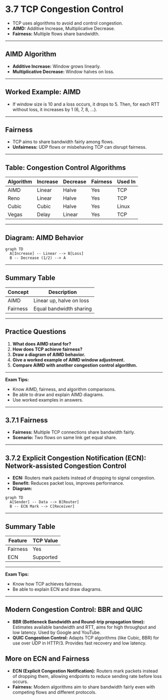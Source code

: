 # 3.7 TCP Congestion Control

- TCP uses algorithms to avoid and control congestion.
- **AIMD:** Additive Increase, Multiplicative Decrease.
- **Fairness:** Multiple flows share bandwidth.

---

## AIMD Algorithm
- **Additive Increase:** Window grows linearly.
- **Multiplicative Decrease:** Window halves on loss.

---

## Worked Example: AIMD
- If window size is 10 and a loss occurs, it drops to 5. Then, for each RTT without loss, it increases by 1 (6, 7, 8, ...).

---

## Fairness
- TCP aims to share bandwidth fairly among flows.
- **Unfairness:** UDP flows or misbehaving TCP can disrupt fairness.

---

## Table: Congestion Control Algorithms
| Algorithm | Increase | Decrease | Fairness | Used In |
|-----------|----------|----------|----------|---------|
| AIMD      | Linear   | Halve    | Yes      | TCP     |
| Reno      | Linear   | Halve    | Yes      | TCP     |
| Cubic     | Cubic    | Halve    | Yes      | Linux   |
| Vegas     | Delay    | Linear   | Yes      | TCP     |

---

## Diagram: AIMD Behavior
```mermaid
graph TD
  A[Increase] -- Linear --> B[Loss]
  B -- Decrease (1/2) --> A
```

---

## Summary Table
| Concept   | Description                |
|-----------|----------------------------|
| AIMD      | Linear up, halve on loss   |
| Fairness  | Equal bandwidth sharing    |

---

## Practice Questions
1. **What does AIMD stand for?**
2. **How does TCP achieve fairness?**
3. **Draw a diagram of AIMD behavior.**
4. **Give a worked example of AIMD window adjustment.**
5. **Compare AIMD with another congestion control algorithm.**

---

**Exam Tips:**
- Know AIMD, fairness, and algorithm comparisons.
- Be able to draw and explain AIMD diagrams.
- Use worked examples in answers.

---

## 3.7.1 Fairness
- **Fairness:** Multiple TCP connections share bandwidth fairly.
- **Scenario:** Two flows on same link get equal share.

---

## 3.7.2 Explicit Congestion Notification (ECN): Network-assisted Congestion Control
- **ECN:** Routers mark packets instead of dropping to signal congestion.
- **Benefit:** Reduces packet loss, improves performance.
- **Diagram:**
```mermaid
graph TD
  A[Sender] -- Data --> B[Router]
  B -- ECN Mark --> C[Receiver]
```

---

## Summary Table
| Feature | TCP Value         |
|---------|------------------|
| Fairness| Yes              |
| ECN     | Supported        |

---

**Exam Tips:**
- Know how TCP achieves fairness.
- Be able to explain ECN and draw diagrams.

---

## Modern Congestion Control: BBR and QUIC
- **BBR (Bottleneck Bandwidth and Round-trip propagation time):** Estimates available bandwidth and RTT, aims for high throughput and low latency. Used by Google and YouTube.
- **QUIC Congestion Control:** Adapts TCP algorithms (like Cubic, BBR) for use over UDP in HTTP/3. Provides fast recovery and low latency.

## More on ECN and Fairness
- **ECN (Explicit Congestion Notification):** Routers mark packets instead of dropping them, allowing endpoints to reduce sending rate before loss occurs.
- **Fairness:** Modern algorithms aim to share bandwidth fairly even with competing flows and different protocols. 